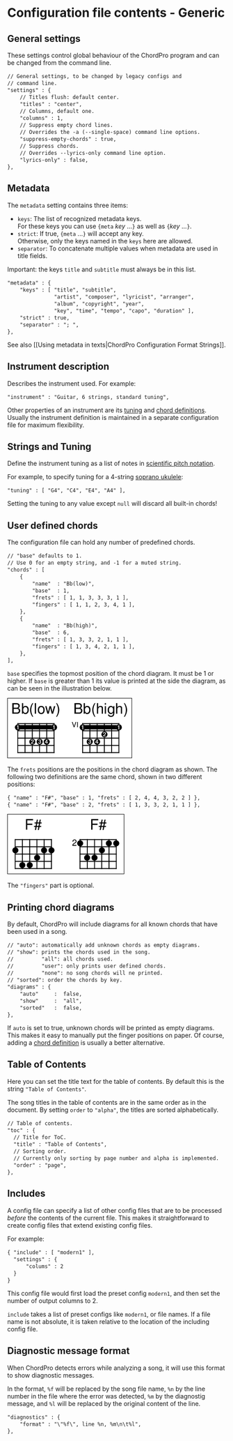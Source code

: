 # Configuration file contents - Generic

## General settings

These settings control global behaviour of the ChordPro program and can be changed from the command line.

    // General settings, to be changed by legacy configs and
    // command line.
    "settings" : {
        // Titles flush: default center.
        "titles" : "center",
        // Columns, default one.
        "columns" : 1,
        // Suppress empty chord lines.
        // Overrides the -a (--single-space) command line options.
        "suppress-empty-chords" : true,
        // Suppress chords.
        // Overrides --lyrics-only command line option.
        "lyrics-only" : false,
    },

## Metadata

The `metadata` setting contains three items:

* `keys`: The list of recognized metadata keys.  
For these keys you can use `{meta` _key_ ...`}` as well as `{`_key_ ...`}`.
* `strict`: If true, `{meta` ...`}` will accept any key.  
Otherwise, only the keys named in the `keys` here are allowed.
* `separator`: To concatenate multiple values when metadata are used in title fields.

Important: the keys `title` and `subtitle` must always be in this list.

    "metadata" : {
        "keys" : [ "title", "subtitle",
                   "artist", "composer", "lyricist", "arranger",
                   "album", "copyright", "year",
                   "key", "time", "tempo", "capo", "duration" ],
        "strict" : true,
        "separator" : "; ",
    },

See also [[Using metadata in texts|ChordPro Configuration Format Strings]].

## Instrument description

Describes the instrument used. For example:

    "instrument" : "Guitar, 6 strings, standard tuning",

Other properties of an instrument are its [tuning](#strings-and-tuning) and [chord definitions](#user-defined-chords). Usually the instrument definition is maintained in a separate configuration file for maximum flexibility.

## Strings and Tuning

Define the instrument tuning as a list of notes in [scientific pitch notation](https://en.wikipedia.org/wiki/Scientific_pitch_notation).

For example, to specify tuning for a 4-string [soprano ukulele](https://en.wikipedia.org/wiki/Ukulele#Tuning):

    "tuning" : [ "G4", "C4", "E4", "A4" ],

Setting the tuning to any value except `null` will discard all built-in chords!

## User defined chords

The configuration file can hold any number of predefined chords.

    // "base" defaults to 1.
    // Use 0 for an empty string, and -1 for a muted string.
    "chords" : [
        {
            "name"  : "Bb(low)",
            "base"  : 1,
            "frets" : [ 1, 1, 3, 3, 3, 1 ],
            "fingers" : [ 1, 1, 2, 3, 4, 1 ],
        },
        {
            "name"  : "Bb(high)",
            "base"  : 6,
            "frets" : [ 1, 3, 3, 2, 1, 1 ],
            "fingers" : [ 1, 3, 4, 2, 1, 1 ],
        },
    ],

`base` specifies the topmost position of the chord diagram. It must be 1 or higher. If `base` is greater than 1 its value is printed at the side the diagram, as can be seen in the illustration below.

![](images/ex_chords.png)

The `frets` positions are the positions in the chord diagram as shown. The following two definitions are the same chord, shown in two different positions:

    { "name" : "F#", "base" : 1, "frets" : [ 2, 4, 4, 3, 2, 2 ] },
    { "name" : "F#", "base" : 2, "frets" : [ 1, 3, 3, 2, 1, 1 ] },

![](images/ex_chords2.png)

The `"fingers"` part is optional.

## Printing chord diagrams

By default, ChordPro will include diagrams for all known chords that have been used in a song.

    // "auto": automatically add unknown chords as empty diagrams.
    // "show": prints the chords used in the song.
    //         "all": all chords used.
    //         "user": only prints user defined chords.
    //         "none": no song chords will ne printed.
    // "sorted": order the chords by key.
    "diagrams" : {
        "auto"     :  false,
        "show"     :  "all",
        "sorted"   :  false,
    },

If `auto` is set to true, unknown chords will be printed as empty diagrams. This makes it easy to manually put the finger positions on paper. Of course, adding a [chord definition](#user-defined-chords) is usually a better alternative.

## Table of Contents

Here you can set the title text for the table of contents. By default
this is the string `"Table of Contents"`.

The song titles in the table of contents are in the same order as in
the document. By setting `order` to `"alpha"`, the titles are sorted
alphabetically.

    // Table of contents.
    "toc" : {
	  // Title for ToC.
	  "title" : "Table of Contents",
	  // Sorting order.
	  // Currently only sorting by page number and alpha is implemented.
	  "order" : "page",
    },

## Includes

A config file can specify a list of other config files that are to be processed *before* the contents of the current file. This makes it straightforward to create config files that extend existing config files.

For example:

    { "include" : [ "modern1" ],
      "settings" : {
          "colums" : 2
      }
    }

This config file would first load the preset config `modern1`, and then set the number of output columns to 2.

`include` takes a list of preset configs like `modern1`, or file names. If a file name is not absolute, it is taken relative to the location of the including config file.

## Diagnostic message format

When ChordPro detects errors while analyzing a song, it will use this format to show diagnostic messages.

In the format, `%f` will be replaced by the song file name, `%n` by the line number in the file where the error was detected, `%m` by the diagnostig message, and `%l` will be replaced by the original content of the line.

    "diagnostics" : {
        "format" : "\"%f\", line %n, %m\n\t%l",
    },
